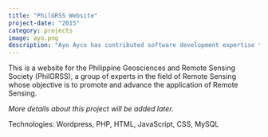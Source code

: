 ```yaml
---
title: "PhilGRSS Website"
project-date: "2015"
category: projects
image: ayo.png
description: "Ayo Ayco has contributed software development expertise to UPLB, DOST, Infor, and various government-funded projects such as University of the Philippines’ National Operational Assessment of Hazards and Ateneo’s Cloud-Based Intelligent Total Analysis System."
---
```


This is a website for the Philippine Geosciences and Remote Sensing Society (PhilGRSS), a group of experts in the field of Remote Sensing whose objective is to promote and advance the application of Remote Sensing.

*More details about this project will be added later.*

Technologies: Wordpress, PHP, HTML, JavaScript, CSS, MySQL
